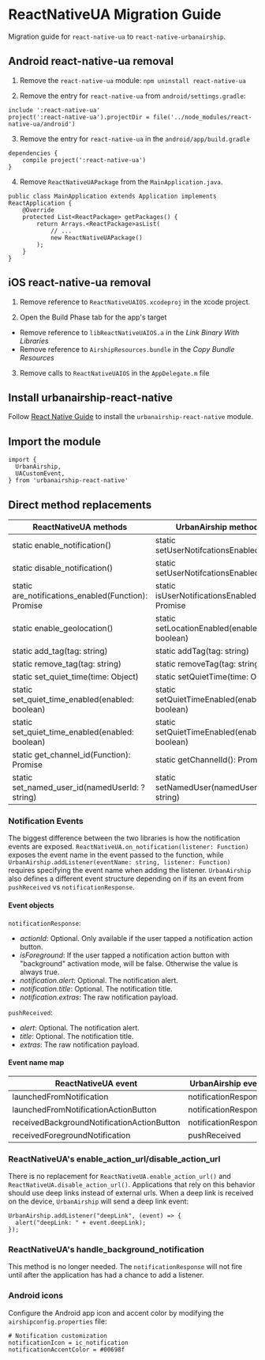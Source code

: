 
# ReactNativeUA Migration Guide

Migration guide for `react-native-ua` to `react-native-urbanairship`.

## Android react-native-ua removal

1) Remove the `react-native-ua` module: `npm uninstall react-native-ua`

2) Remove the entry for `react-native-ua` from `android/settings.gradle`:
```
include ':react-native-ua'
project(':react-native-ua').projectDir = file('../node_modules/react-native-ua/android')
```

3) Remove the entry for `react-native-ua` in the `android/app/build.gradle`
```
dependencies {
    compile project(':react-native-ua')
}
```

4) Remove `ReactNativeUAPackage` from the `MainApplication.java`.
```
public class MainApplication extends Application implements ReactApplication {
    @Override
    protected List<ReactPackage> getPackages() {
        return Arrays.<ReactPackage>asList(
            // ...
            new ReactNativeUAPackage()
        );
    }
}
```

## iOS react-native-ua removal

1) Remove reference to `ReactNativeUAIOS.xcodeproj` in the xcode project.

2) Open the Build Phase tab for the app's target
 - Remove reference to `libReactNativeUAIOS.a` in the _Link Binary With Libraries_
 - Remove reference to `AirshipResources.bundle` in the _Copy Bundle Resources_

3) Remove calls to `ReactNativeUAIOS` in the `AppDelegate.m` file

## Install urbanairship-react-native

Follow [React Native Guide](https://docs.urbanairship.com/platform/react-native/) to install
the `urbanairship-react-native` module.


## Import the module

```
import {
  UrbanAirship,
  UACustomEvent,
} from 'urbanairship-react-native'
```

## Direct method replacements

ReactNativeUA methods                               |  UrbanAirship methods
--------------------------------------------------- | ---------------------------------------------
static enable_notification()                        | static setUserNotifcationsEnabled(true)
static disable_notification()                       | static setUserNotifcationsEnabled(false)
static are_notifications_enabled(Function): Promise | static isUserNotificationsEnabled(): Promise
static enable_geolocation()                         | static setLocationEnabled(enabled: boolean)
static add_tag(tag: string)                         | static addTag(tag: string)
static remove_tag(tag: string)                      | static removeTag(tag: string
static set_quiet_time(time: Object)                 | static setQuietTime(time: Object)
static set_quiet_time_enabled(enabled: boolean)     | static setQuietTimeEnabled(enabled: boolean)
static set_quiet_time_enabled(enabled: boolean)     | static setQuietTimeEnabled(enabled: boolean)
static get_channel_id(Function): Promise            | static getChannelId(): Promise
static set_named_user_id(namedUserId: ?string)      | static setNamedUser(namedUserId: ?string)

### Notification Events

The biggest difference between the two libraries is how the notification events
are exposed. `ReactNativeUA.on_notification(listener: Function)` exposes the
event name in the event passed to the function, while `UrbanAirship.addListener(eventName: string, listener: Function)`
requires specifying the event name when adding the listener. `UrbanAirship` also
defines a different event structure depending on if its an event from
`pushReceived` vs `notificationResponse`.

#### Event objects

`notificationResponse`:
   - *actionId*: Optional. Only available if the user tapped a notification action button.
   - *isForeground*: If the user tapped a notification action button with "background" activation mode, will be false. Otherwise the value is always true.
   - *notification.alert*: Optional. The notification alert.
   - *notification.title*: Optional. The notification title.
   - *notification.extras*: The raw notification payload.

`pushReceived`:
  - *alert*: Optional. The notification alert.
  - *title*: Optional. The notification title.
  - *extras*: The raw notification payload.

#### Event name map

ReactNativeUA event                                 |  UrbanAirship event
--------------------------------------------------- |---------------------
launchedFromNotification                            | notificationResponse
launchedFromNotificationActionButton                | notificationResponse
receivedBackgroundNotificationActionButton          | notificationResponse
receivedForegroundNotification                      | pushReceived

### ReactNativeUA's enable_action_url/disable_action_url

There is no replacement for `ReactNativeUA.enable_action_url()` and `ReactNativeUA.disable_action_url()`.
Applications that rely on this behavior should use deep links instead of external urls. When a deep link
is received on the device, `UrbanAirship` will send a deep link event:

```
UrbanAirship.addListener("deepLink", (event) => {
  alert("deepLink: " + event.deepLink);
});
```

### ReactNativeUA's handle_background_notification

This method is no longer needed. The `notificationResponse` will not fire until
after the application has had a chance to add a listener.

### Android icons

Configure the Android app icon and accent color by modifying the `airshipconfig.properties` file:

```
# Notification customization
notificationIcon = ic_notification
notificationAccentColor = #00698f
```
